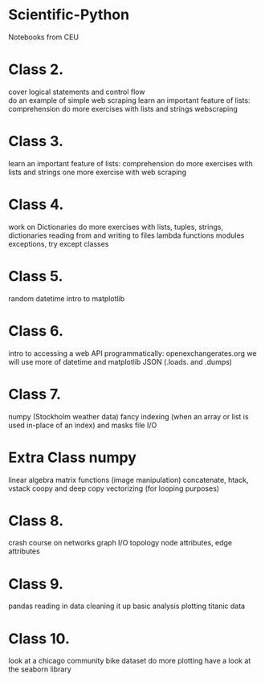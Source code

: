 # Scientific-Python
Notebooks from CEU

# Class 2.
cover logical statements and control flow <br>
do an example of simple web scraping
learn an important feature of lists: comprehension
do more exercises with lists and strings
webscraping

# Class 3.
learn an important feature of lists: comprehension
do more exercises with lists and strings
one more exercise with web scraping

# Class 4.
work on Dictionaries
do more exercises with lists, tuples, strings, dictionaries
reading from and writing to files
lambda functions
modules
exceptions, try except
classes

# Class 5.
random
datetime
intro to matplotlib

# Class 6.
intro to accessing a web API programmatically:
openexchangerates.org
we will use more of datetime and matplotlib
JSON (.loads. and .dumps)

# Class 7.
numpy (Stockholm weather data)
fancy indexing (when an array or list is used in-place of an index) and masks
file I/O

# Extra Class numpy
linear algebra
matrix functions (image manipulation)
concatenate, htack, vstack
coopy and deep copy
vectorizing (for looping purposes)

# Class 8.
crash course on networks
graph I/O
topology
node attributes, edge attributes

# Class 9.
pandas
reading in data
cleaning it up
basic analysis
plotting
titanic data

# Class 10.
look at a chicago community bike dataset
do more plotting
have a look at the seaborn library
